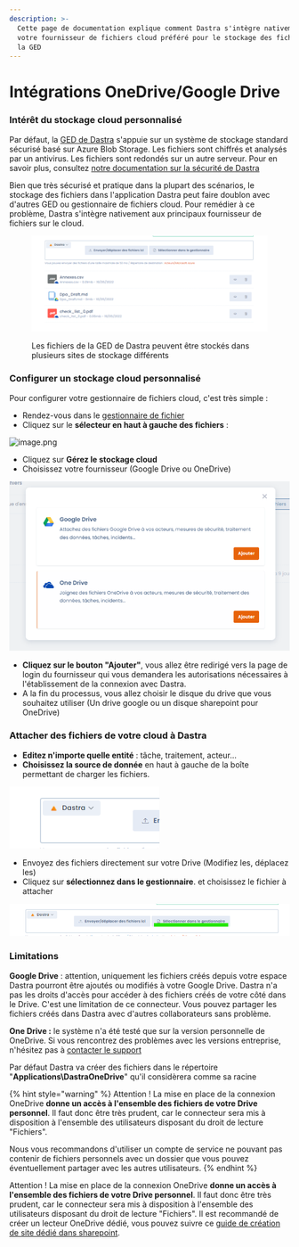 ```yaml
---
description: >-
  Cette page de documentation explique comment Dastra s'intègre nativement à
  votre fournisseur de fichiers cloud préféré pour le stockage des fichiers de
  la GED
---
```


# Intégrations OneDrive/Google Drive

### Intérêt du stockage cloud personnalisé

Par défaut, la [GED de Dastra](../gestion-de-documents-ged/) s'appuie sur un système de stockage standard sécurisé basé sur Azure Blob Storage. Les fichiers sont chiffrés et analysés par un antivirus. Les fichiers sont redondés sur un autre serveur. Pour en savoir plus, consultez [notre documentation sur la sécurité de Dastra](../../security/general.md)

Bien que très sécurisé et pratique dans la plupart des scénarios, le stockage des fichiers dans l'application Dastra peut faire doublon avec d'autres GED ou gestionnaire de fichiers cloud. Pour remédier à ce problème, Dastra s'intègre nativement aux principaux fournisseur de fichiers sur le cloud.

<figure><img src="../../.gitbook/assets/image (252) (1).png" alt=""><figcaption><p>Les fichiers de la GED de Dastra peuvent être stockés dans plusieurs sites de stockage différents</p></figcaption></figure>

### Configurer un stockage cloud personnalisé

Pour configurer votre gestionnaire de fichiers cloud, c'est très simple :

* Rendez-vous dans le [gestionnaire de fichier](https://app.dastra.eu/workspace/0/referentials/folders)
* Cliquez sur le **sélecteur en haut à gauche des fichiers** :&#x20;

![image.png](https://static.dastra.eu/richtextbackoffice/511cd52b-858d-482b-805f-e0ed97f018a7/image.png)

* Cliquez sur **Gérez le stockage cloud**
* Choisissez votre fournisseur (Google Drive ou OneDrive)

![](<../../.gitbook/assets/image (257) (1).png>)

* **Cliquez sur le bouton "Ajouter"**, vous allez être redirigé vers la page de login du fournisseur qui vous demandera les autorisations nécessaires à l'établissement de la connexion avec Dastra.&#x20;
* A la fin du processus, vous allez choisir le disque du drive que vous souhaitez utiliser (Un drive google ou un disque sharepoint pour OneDrive)

### Attacher des fichiers de votre cloud à Dastra

* **Editez n'importe quelle entité** : tâche, traitement, acteur...&#x20;
* **Choisissez la source de donnée** en haut à gauche de la boîte permettant de charger les fichiers.

![](<../../.gitbook/assets/image (254) (1).png>)

* Envoyez des fichiers directement sur votre Drive (Modifiez les, déplacez les)
* Cliquez sur **sélectionnez dans le gestionnaire**. et choisissez le fichier à attacher

![](<../../.gitbook/assets/image (255).png>)



### Limitations

**Google Drive** : attention, uniquement les fichiers créés depuis votre espace Dastra pourront être ajoutés ou modifiés à votre Google Drive. Dastra n'a pas les droits d'accès pour accéder à des fichiers créés de votre côté dans le Drive. C'est une limitation de ce connecteur. Vous pouvez partager les fichiers créés dans Dastra avec d'autres collaborateurs sans problème.

**One Drive :** le système n'a été testé que sur la version personnelle de OneDrive.  Si vous rencontrez des problèmes avec les versions entreprise, n'hésitez pas à [contacter le support](https://www.dastra.eu/fr/contact?type=support)

Par défaut Dastra va créer des fichiers dans le répertoire "**Applications\DastraOneDrive**" qu'il considèrera comme sa racine

{% hint style="warning" %}
Attention ! La mise en place de la connexion OneDrive **donne un accès à l'ensemble des fichiers de votre Drive personnel**. Il faut donc être très prudent, car le connecteur sera mis à disposition à l'ensemble des utilisateurs disposant du droit de lecture "Fichiers".

Nous vous recommandons d'utiliser un compte de service ne pouvant pas contenir de fichiers personnels avec un dossier que vous pouvez éventuellement partager avec les autres utilisateurs.
{% endhint %}

Attention ! La mise en place de la connexion OneDrive **donne un accès à l'ensemble des fichiers de votre Drive personnel**. Il faut donc être très prudent, car le connecteur sera mis à disposition à l'ensemble des utilisateurs disposant du droit de lecture "Fichiers". Il est recommandé de créer un lecteur OneDrive dédié, vous pouvez suivre ce [guide de création de site dédié dans sharepoint](https://learn.microsoft.com/en-us/sharepoint/create-site-collection).

